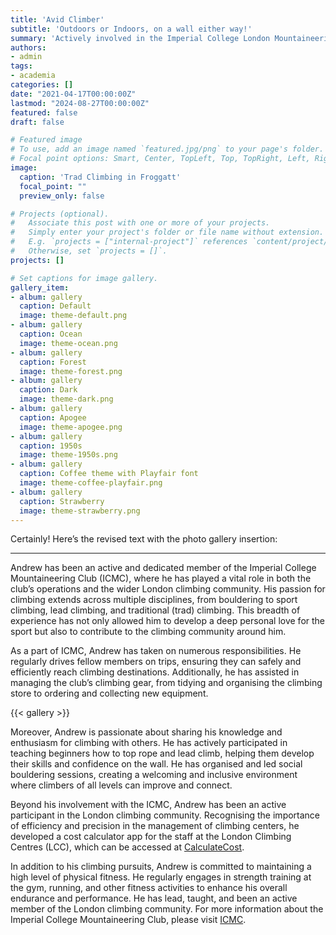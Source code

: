 ```yaml
---
title: 'Avid Climber'
subtitle: 'Outdoors or Indoors, on a wall either way!'
summary: 'Actively involved in the Imperial College London Mountaineering Society. Regularly assisting the Postgraduate executive committee and organising trips with other climbers over a several styles and in various locations.'
authors:
- admin
tags:
- academia
categories: []
date: "2021-04-17T00:00:00Z"
lastmod: "2024-08-27T00:00:00Z"
featured: false
draft: false

# Featured image
# To use, add an image named `featured.jpg/png` to your page's folder.
# Focal point options: Smart, Center, TopLeft, Top, TopRight, Left, Right, BottomLeft, Bottom, BottomRight
image:
  caption: 'Trad Climbing in Froggatt'
  focal_point: ""
  preview_only: false

# Projects (optional).
#   Associate this post with one or more of your projects.
#   Simply enter your project's folder or file name without extension.
#   E.g. `projects = ["internal-project"]` references `content/project/deep-learning/index.md`.
#   Otherwise, set `projects = []`.
projects: []

# Set captions for image gallery.
gallery_item:
- album: gallery
  caption: Default
  image: theme-default.png
- album: gallery
  caption: Ocean
  image: theme-ocean.png
- album: gallery
  caption: Forest
  image: theme-forest.png
- album: gallery
  caption: Dark
  image: theme-dark.png
- album: gallery
  caption: Apogee
  image: theme-apogee.png
- album: gallery
  caption: 1950s
  image: theme-1950s.png
- album: gallery
  caption: Coffee theme with Playfair font
  image: theme-coffee-playfair.png
- album: gallery
  caption: Strawberry
  image: theme-strawberry.png
---
```


Certainly! Here’s the revised text with the photo gallery insertion:

---

Andrew has been an active and dedicated member of the Imperial College Mountaineering Club (ICMC), where he has played a vital role in both the club’s operations and the wider London climbing community. His passion for climbing extends across multiple disciplines, from bouldering to sport climbing, lead climbing, and traditional (trad) climbing. This breadth of experience has not only allowed him to develop a deep personal love for the sport but also to contribute to the climbing community around him.

As a part of ICMC, Andrew has taken on numerous responsibilities. He regularly drives fellow members on trips, ensuring they can safely and efficiently reach climbing destinations. Additionally, he has assisted in managing the club’s climbing gear, from tidying and organising the climbing store to ordering and collecting new equipment.

{{< gallery >}}

Moreover, Andrew is passionate about sharing his knowledge and enthusiasm for climbing with others. He has actively participated in teaching beginners how to top rope and lead climb, helping them develop their skills and confidence on the wall. He has organised and led social bouldering sessions, creating a welcoming and inclusive environment where climbers of all levels can improve and connect.

Beyond his involvement with the ICMC, Andrew has been an active participant in the London climbing community. Recognising the importance of efficiency and precision in the management of climbing centers, he developed a cost calculator app for the staff at the London Climbing Centres (LCC), which can be accessed at [CalculateCost](https://calculatecost.streamlit.app/).

In addition to his climbing pursuits, Andrew is committed to maintaining a high level of physical fitness. He regularly engages in strength training at the gym, running, and other fitness activities to enhance his overall endurance and performance. He has lead, taught, and been an active member of the London climbing community. For more information about the Imperial College Mountaineering Club, please visit [ICMC](https://icmountaineering.co.uk/).
